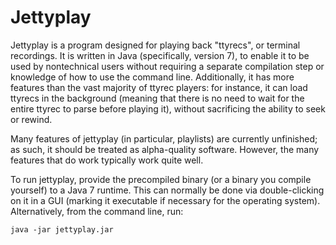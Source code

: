 # Jettyplay

Jettyplay is a program designed for playing back "ttyrecs", or terminal recordings. It is written in Java (specifically, version 7), to enable it to be used by nontechnical users without requiring a separate compilation step or knowledge of how to use the command line. Additionally, it has more features than the vast majority of ttyrec players: for instance, it can load ttyrecs in the background (meaning that there is no need to wait for the entire ttyrec to parse before playing it), without sacrificing the ability to seek or rewind.

Many features of jettyplay (in particular, playlists) are currently unfinished; as such, it should be treated as alpha-quality software. However, the many features that do work typically work quite well.

To run jettyplay, provide the precompiled binary (or a binary you compile yourself) to a Java 7 runtime. This can normally be done via double-clicking on it in a GUI (marking it executable if necessary for the operating system). Alternatively, from the command line, run:

```
java -jar jettyplay.jar
```
